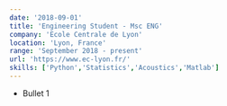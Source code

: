 ```yaml
---
date: '2018-09-01'
title: 'Engineering Student - Msc ENG'
company: 'Ecole Centrale de Lyon'
location: 'Lyon, France'
range: 'September 2018 - present'
url: 'https://www.ec-lyon.fr/'
skills: ['Python','Statistics','Acoustics','Matlab']
---
```


- Bullet 1
